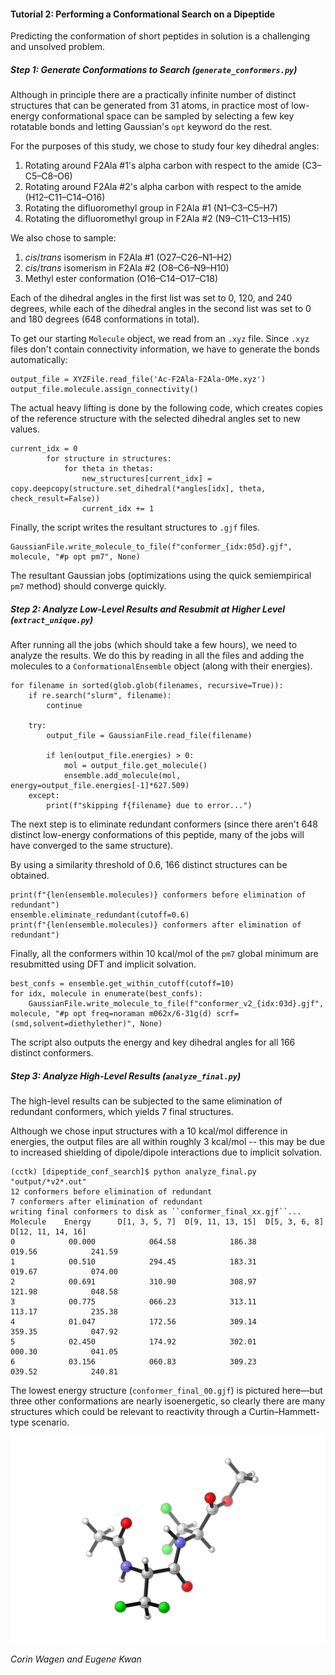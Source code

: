 #### Tutorial 2: Performing a Conformational Search on a Dipeptide

Predicting the conformation of short peptides in solution is a challenging and unsolved problem. 

##### Step 1: Generate Conformations to Search (`generate_conformers.py`)

Although in principle there are a practically infinite number of distinct structures that can be generated from 31 atoms, 
in practice most of low-energy conformational space can be sampled 
by selecting a few key rotatable bonds and letting Gaussian's `opt` keyword do the rest. 

For the purposes of this study, we chose to study four key dihedral angles:
1. Rotating around F2Ala #1's alpha carbon with respect to the amide (C3–C5–C8–O6)
1. Rotating around F2Ala #2's alpha carbon with respect to the amide (H12–C11–C14–O16)
1. Rotating the difluoromethyl group in F2Ala #1 (N1–C3–C5–H7)
1. Rotating the difluoromethyl group in F2Ala #2 (N9–C11–C13–H15)

We also chose to sample:
1. *cis*/*trans* isomerism in F2Ala #1 (O27–C26–N1–H2)
1. *cis*/*trans* isomerism in F2Ala #2 (O8–C6–N9–H10)
1. Methyl ester conformation (O16–C14–O17–C18)

Each of the dihedral angles in the first list was set to 0, 120, and 240 degrees, while
each of the dihedral angles in the second list was set to 0 and 180 degrees (648 conformations in total).

To get our starting `Molecule` object, we read from an `.xyz` file. Since `.xyz` files don't contain connectivity information, 
we have to generate the bonds automatically:

```
output_file = XYZFile.read_file('Ac-F2Ala-F2Ala-OMe.xyz')
output_file.molecule.assign_connectivity()
```

The actual heavy lifting is done by the following code, which creates copies of the reference structure with the selected
dihedral angles set to new values. 

```
current_idx = 0
        for structure in structures:
            for theta in thetas:
                new_structures[current_idx] = copy.deepcopy(structure.set_dihedral(*angles[idx], theta, check_result=False))
                current_idx += 1
```

Finally, the script writes the resultant structures to `.gjf` files.

```
GaussianFile.write_molecule_to_file(f"conformer_{idx:05d}.gjf", molecule, "#p opt pm7", None)
```

The resultant Gaussian jobs (optimizations using the quick semiempirical `pm7` method) should converge quickly. 

##### Step 2: Analyze Low-Level Results and Resubmit at Higher Level (`extract_unique.py`)

After running all the jobs (which should take a few hours), we need to analyze the results. 
We do this by reading in all the files and adding the molecules to a `ConformationalEnsemble` object (along with their energies). 

```
for filename in sorted(glob.glob(filenames, recursive=True)):
    if re.search("slurm", filename):
        continue
   
    try:  
        output_file = GaussianFile.read_file(filename)
        
        if len(output_file.energies) > 0:
            mol = output_file.get_molecule() 
            ensemble.add_molecule(mol, energy=output_file.energies[-1]*627.509)
    except:
        print(f"skipping f{filename} due to error...")
```

The next step is to eliminate redundant conformers (since there aren't 648 distinct low-energy conformations of this peptide, 
many of the jobs will have converged to the same structure). 

By using a similarity threshold of 0.6, 166 distinct structures can be obtained. 

```
print(f"{len(ensemble.molecules)} conformers before elimination of redundant")
ensemble.eliminate_redundant(cutoff=0.6)
print(f"{len(ensemble.molecules)} conformers after elimination of redundant")
```

Finally, all the conformers within 10 kcal/mol of the `pm7` global minimum are resubmitted using DFT and implicit solvation. 

```
best_confs = ensemble.get_within_cutoff(cutoff=10)
for idx, molecule in enumerate(best_confs):
    GaussianFile.write_molecule_to_file(f"conformer_v2_{idx:03d}.gjf", molecule, "#p opt freq=noraman m062x/6-31g(d) scrf=(smd,solvent=diethylether)", None)
```

The script also outputs the energy and key dihedral angles for all 166 distinct conformers. 

##### Step 3: Analyze High-Level Results (`analyze_final.py`)

The high-level results can be subjected to the same elimination of redundant conformers, which yields 7 final structures. 

Although we chose input structures with a 10 kcal/mol difference in energies, the output files are all within roughly 3 kcal/mol -- this may be due to increased shielding of dipole/dipole interactions due to implicit solvation. 

```
(cctk) [dipeptide_conf_search]$ python analyze_final.py "output/*v2*.out"
12 conformers before elimination of redundant
7 conformers after elimination of redundant
writing final conformers to disk as ``conformer_final_xx.gjf``...
Molecule    Energy      D[1, 3, 5, 7]  D[9, 11, 13, 15]  D[5, 3, 6, 8]  D[12, 11, 14, 16]
0            00.000            064.58            186.38            019.56            241.59
1            00.510            294.45            183.31            019.67            074.00
2            00.691            310.90            308.97            121.98            048.58
3            00.775            066.23            313.11            113.17            235.38
4            01.047            172.56            309.14            359.35            047.92
5            02.450            174.92            302.01            000.30            041.05
6            03.156            060.83            309.23            039.52            240.81
```

The lowest energy structure (`conformer_final_00.gjf`) is pictured here—but three other conformations are nearly isoenergetic, so clearly there are many structures which could be relevant to reactivity through a Curtin–Hammett-type scenario. 

<img src='lowest_energy_conformer.png' width=600>

*Corin Wagen and Eugene Kwan*
